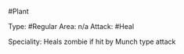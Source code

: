 #Plant 

Type: #Regular 
Area: n/a
Attack: #Heal

Speciality: Heals zombie if hit by Munch type attack